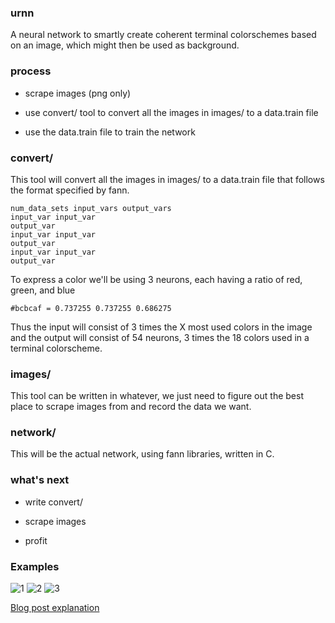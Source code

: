 ### urnn

A neural network to smartly create coherent terminal colorschemes based on an
image, which might then be used as background.

### process

* scrape images (png only)

* use convert/ tool to convert all the images in images/ to a data.train file 

* use the data.train file to train the network

### convert/

This tool will convert all the images in images/ to a data.train file that follows the format specified by fann.

````
num_data_sets input_vars output_vars
input_var input_var
output_var
input_var input_var
output_var
input_var input_var
output_var
````

To express a color we'll be using 3 neurons, each having a ratio of red, green, and blue

````
#bcbcaf = 0.737255 0.737255 0.686275
````

Thus the input will consist of 3 times the X most used colors in the image and
the output will consist of 54 neurons, 3 times the 18 colors used in a terminal
colorscheme.

### images/

This tool can be written in whatever, we just need to figure out the best place to scrape images from and record the data we want. 

### network/

This will be the actual network, using fann libraries, written in C.

### what's next

* write convert/

* scrape images

* profit


### Examples

![1](http://pub.iotek.org/p/gguePe7.png)
![2](http://pub.iotek.org/p/84nIYJl.png)
![3](http://pub.iotek.org/p/CG8ZGqZ.png)


[Blog post explanation](http://venam.nixers.net/blog/programming/2015/07/06/project-summer-july-2015.html)
